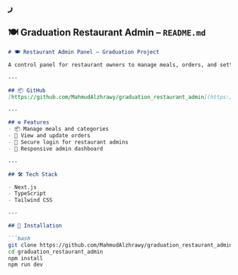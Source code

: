 ر
---

## 🍽️ Graduation Restaurant Admin – `README.md`

```markdown
# 🍽️ Restaurant Admin Panel – Graduation Project

A control panel for restaurant owners to manage meals, orders, and settings within the **City Guide Graduation Project**.

---

## 📦 GitHub  
[https://github.com/MahmudAlzhrawy/graduation_restaurant_admin](https://github.com/MahmudAlzhrawy/graduation_restaurant_admin)

---

## ⚙️ Features
- 📦 Manage meals and categories
- 🧾 View and update orders
- 🔐 Secure login for restaurant admins
- 📱 Responsive admin dashboard

---

## 🛠️ Tech Stack

- Next.js  
- TypeScript  
- Tailwind CSS

---

## 🚀 Installation

```bash
git clone https://github.com/MahmudAlzhrawy/graduation_restaurant_admin
cd graduation_restaurant_admin
npm install
npm run dev
